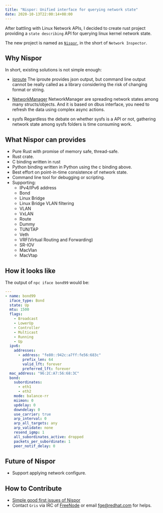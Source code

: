 ```yaml
---
title: "Nispor: Unified interface for querying network state"
date: 2020-10-13T22:00:14+08:00
---
```


After battling with Linux Network APIs, I decided to create rust project
providing a `state describing` API for querying linux kernel network state.

The new project is named as [`Nispor`][nispor_url], in the short of `Network
Inspector`.

## Why Nispor

In short, existing solutions is not simple enough:
 * [iproute][ip_route_link]
   The iproute provides json output, but command line output cannot be really
   called as a library considering the risk of changing format or string.

 * [NetworkManager][nm_link]
   NetworkManager are spreading network states among many structs/objects.
   And it is based on dbus interface, you need to refresh the data using
   complex async actions.

 * sysfs
   Regardless the debate on whether sysfs is a API or not, gathering
   network state among sysfs folders is time consuming work.

## What Nispor can provides

 * Pure Rust with promise of memory safe, thread-safe.
 * Rust crate.
 * C binding written in rust
 * Python binding written in Python using the c binding above.
 * Best effort on point-in-time consistence of network state.
 * Command line tool for debugging or scripting.
 * Supporting:
     * IPv4/IPv6 address
     * Bond
     * Linux Bridge
     * Linux Bridge VLAN filtering
     * VLAN
     * VxLAN
     * Route
     * Dummy
     * TUN/TAP
     * Veth
     * VRF(Virtual Routing and Forwarding)
     * SR-IOV
     * MacVlan
     * MacVtap

## How it looks like

The output of `npc iface bond99` would be:

```yaml
---
- name: bond99
  iface_type: Bond
  state: Up
  mtu: 1500
  flags:
    - Broadcast
    - LowerUp
    - Controller
    - Multicast
    - Running
    - Up
  ipv6:
    addresses:
      - address: "fe80::942c:a7ff:fe56:683c"
        prefix_len: 64
        valid_lft: forever
        preferred_lft: forever
  mac_address: "96:2C:A7:56:68:3C"
  bond:
    subordinates:
      - eth1
      - eth2
    mode: balance-rr
    miimon: 0
    updelay: 0
    downdelay: 0
    use_carrier: true
    arp_interval: 0
    arp_all_targets: any
    arp_validate: none
    resend_igmp: 1
    all_subordinates_active: dropped
    packets_per_subordinate: 1
    peer_notif_delay: 0
```

## Future of Nispor

 * Support applying network configure.

## How to Contribute

 * [Simple good first issues of Nispor][nispor_first_issue]
 * Contact `Gris` via IRC of [FreeNode][web_irc] or email <fge@redhat.com> for
   helps.

[ip_route_link]: https://git.kernel.org/pub/scm/network/iproute2/iproute2.git
[nm_link]: https://wiki.gnome.org/Projects/NetworkManager
[nispor_first_issue]: https://github.com/nispor/nispor/issues?q=is%3Aissue+is%3Aopen+label%3A%22good+first+issue%22
[web_irc]: http://webchat.freenode.net/
[nispor_url]: https://github.com/nispor/nispor/
